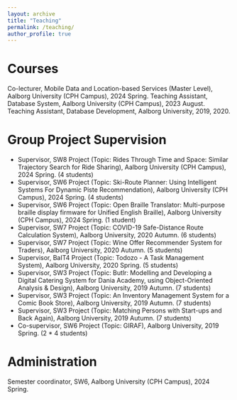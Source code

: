 ```yaml
---
layout: archive
title: "Teaching"
permalink: /teaching/
author_profile: true
---
```


Courses
===
Co-lecturer, Mobile Data and Location-based Services (Master Level), Aalborg University (CPH Campus), 2024 Spring.
Teaching Assistant, Database System, Aalborg University (CPH Campus), 2023 August.
Teaching Assistant, Database Development, Aalborg University, 2019, 2020.

Group Project Supervision
===
* Supervisor, SW8 Project (Topic: Rides Through Time and Space: Similar Trajectory Search for Ride Sharing), Aalborg University (CPH Campus), 2024 Spring. (4 students)
* Supervisor, SW6 Project (Topic: Ski-Route Planner: Using Intelligent Systems For Dynamic Piste Recommendation), Aalborg University (CPH Campus), 2024 Spring. (4 students)
* Supervisor, SW6 Project (Topic: Open Braille Translator: Multi-purpose braille display firmware for Unified English Braille), Aalborg University (CPH Campus), 2024 Spring. (1 student)
* Supervisor, SW7 Project (Topic: COVID-19 Safe-Distance Route Calculation System), Aalborg University, 2020 Autumn. (6 students) 
* Supervisor, SW7 Project (Topic: Wine Offer Recommender System for Traders), Aalborg University, 2020 Autumn. (5 students) 
* Supervisor, BaIT4 Project (Topic: Todozo - A Task Management System), Aalborg University, 2020 Spring. (5 students) 
* Supervisor, SW3 Project (Topic: Butlr: Modelling and Developing a Digital Catering System for Dania Academy, using Object-Oriented Analysis &  Design), Aalborg University, 2019 Autumn. (7 students) 
* Supervisor, SW3 Project (Topic: An Inventory Management System for a Comic Book Store), Aalborg University, 2019 Autumn. (7 students) 
* Supervisor, SW3 Project (Topic: Matching Persons with Start-ups and Back Again), Aalborg University, 2019 Autumn. (7 students) 
* Co-supervisor, SW6 Project (Topic: GIRAF), Aalborg University, 2019 Spring. (2 * 4 students) 

  
Administration
===
Semester coordinator, SW6, Aalborg University (CPH Campus), 2024 Spring.




<!-- {% include base_path %}

{% for post in site.teaching reversed %}
  {% include archive-single.html %}
{% endfor %} -->
